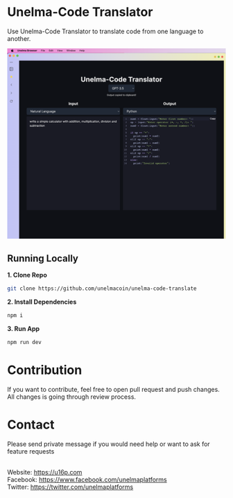 # Unelma-Code Translator

Use Unelma-Code Translator to translate code from one language to another.

![Unelma-Code Translator](public/screenshot.png "Unelma-Code Translator")

## Running Locally

**1. Clone Repo**

```bash
git clone https://github.com/unelmacoin/unelma-code-translate
```

**2. Install Dependencies**

```bash
npm i
```

**3. Run App**

```bash
npm run dev
```

# Contribution

If you want to contribute, feel free to open pull request and push changes. All changes is going through review process.

# Contact

Please send private message if you would need help or want to ask for feature requests

<br>Website: https://u16p.com
<br>Facebook: https://www.facebook.com/unelmaplatforms
<br>Twitter: https://twitter.com/unelmaplatforms